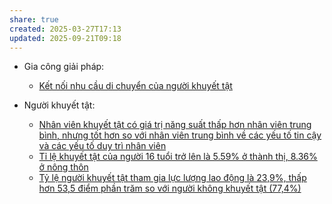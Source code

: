 ```yaml
---
share: true
created: 2025-03-27T17:13
updated: 2025-09-21T09:18
---
```

- Gia công giải pháp: 
    - [Kết nối nhu cầu di chuyển của người khuyết tật](../../%F0%9F%93%9CT%C3%A0i%20nguy%C3%AAn/%C3%9D%20t%C6%B0%E1%BB%9Fng%20ki%E1%BA%BFm%20ti%E1%BB%81n/%C3%9D%20t%C6%B0%E1%BB%9Fng/Gia%20c%C3%B4ng%20gi%E1%BA%A3i%20ph%C3%A1p/K%E1%BA%BFt%20n%E1%BB%91i%20nhu%20c%E1%BA%A7u%20di%20chuy%E1%BB%83n%20c%E1%BB%A7a%20ng%C6%B0%E1%BB%9Di%20khuy%E1%BA%BFt%20t%E1%BA%ADt.md)

- Người khuyết tật: 
    - [Nhân viên khuyết tật có giá trị năng suất thấp hơn nhân viên trung bình, nhưng tốt hơn so với nhân viên trung bình về các yếu tố tin cậy và các yếu tố duy trì nhân viên](../Ph%C3%A1t%20tri%E1%BB%83n%20b%E1%BB%81n%20v%E1%BB%AFng.%20C%C3%A1c%20n%E1%BB%81n%20kinh%20t%E1%BA%BF%20thay%20th%E1%BA%BF/Th%E1%BB%B1c%20tr%E1%BA%A1ng/Ng%C6%B0%E1%BB%9Di%20khuy%E1%BA%BFt%20t%E1%BA%ADt/Nh%C3%A2n%20vi%C3%AAn%20khuy%E1%BA%BFt%20t%E1%BA%ADt%20c%C3%B3%20gi%C3%A1%20tr%E1%BB%8B%20n%C4%83ng%20su%E1%BA%A5t%20th%E1%BA%A5p%20h%C6%A1n%20nh%C3%A2n%20vi%C3%AAn%20trung%20b%C3%ACnh,%20nh%C6%B0ng%20t%E1%BB%91t%20h%C6%A1n%20so%20v%E1%BB%9Bi%20nh%C3%A2n%20vi%C3%AAn%20trung%20b%C3%ACnh%20v%E1%BB%81%20c%C3%A1c%20y%E1%BA%BFu%20t%E1%BB%91%20tin%20c%E1%BA%ADy%20v%C3%A0%20c%C3%A1c%20y%E1%BA%BFu%20t%E1%BB%91%20duy%20tr%C3%AC%20nh%C3%A2n%20vi%C3%AAn.md)
    - [Tỉ lệ khuyết tật của người 16 tuổi trở lên là 5.59% ở thành thị, 8.36% ở nông thôn](../Ph%C3%A1t%20tri%E1%BB%83n%20b%E1%BB%81n%20v%E1%BB%AFng.%20C%C3%A1c%20n%E1%BB%81n%20kinh%20t%E1%BA%BF%20thay%20th%E1%BA%BF/Th%E1%BB%B1c%20tr%E1%BA%A1ng/Ng%C6%B0%E1%BB%9Di%20khuy%E1%BA%BFt%20t%E1%BA%ADt/T%E1%BB%89%20l%E1%BB%87%20khuy%E1%BA%BFt%20t%E1%BA%ADt%20c%E1%BB%A7a%20ng%C6%B0%E1%BB%9Di%2016%20tu%E1%BB%95i%20tr%E1%BB%9F%20l%C3%AAn%20l%C3%A0%205.59%25%20%E1%BB%9F%20th%C3%A0nh%20th%E1%BB%8B,%208.36%25%20%E1%BB%9F%20n%C3%B4ng%20th%C3%B4n.md)
    - [Tỷ lệ người khuyết tật tham gia lực lượng lao động là 23,9%, thấp hơn 53,5 điểm phần trăm so với người không khuyết tật (77,4%)](../Ph%C3%A1t%20tri%E1%BB%83n%20b%E1%BB%81n%20v%E1%BB%AFng.%20C%C3%A1c%20n%E1%BB%81n%20kinh%20t%E1%BA%BF%20thay%20th%E1%BA%BF/Th%E1%BB%B1c%20tr%E1%BA%A1ng/Ng%C6%B0%E1%BB%9Di%20khuy%E1%BA%BFt%20t%E1%BA%ADt/T%E1%BB%B7%20l%E1%BB%87%20ng%C6%B0%E1%BB%9Di%20khuy%E1%BA%BFt%20t%E1%BA%ADt%20tham%20gia%20l%E1%BB%B1c%20l%C6%B0%E1%BB%A3ng%20lao%20%C4%91%E1%BB%99ng%20l%C3%A0%2023,9%25,%20th%E1%BA%A5p%20h%C6%A1n%2053,5%20%C4%91i%E1%BB%83m%20ph%E1%BA%A7n%20tr%C4%83m%20so%20v%E1%BB%9Bi%20ng%C6%B0%E1%BB%9Di%20kh%C3%B4ng%20khuy%E1%BA%BFt%20t%E1%BA%ADt%20(77,4%25).md)


